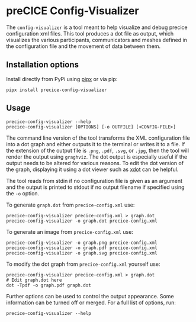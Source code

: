 # preCICE Config-Visualizer

The `config-visualizer` is a tool meant to help visualize and debug precice configuration xml files. This tool produces a dot file as output, which visualizes the various participants, communicators and meshes defined in the configuration file and the movement of data between them.

## Installation options

Install directly from PyPi using [pipx](https://pipx.pypa.io/stable/) or via pip:

```
pipx install precice-config-visualizer
```

## Usage

```
precice-config-visualizer --help
precice-config-visualizer [OPTIONS] [-o OUTFILE] [<CONFIG-FILE>]
```

The command line version of the tool transforms the XML configuration file into a dot graph and either outputs it to the terminal or writes it to a file.
If the extension of the output file is `.png`, `.pdf`, `.svg`, or `.jpg`, then the tool will render the output using `graghviz`.
The dot output is especially useful if the output needs to be altered for various reasons.
To edit the dot version of the graph, displaying it using a dot viewer such as [xdot](https://pypi.org/project/xdot/) can be helpful.

The tool reads from stdin if no configuration file is given as an argument and the output is printed to stdout if no output filename if specified using the `-o` option.

To generate `graph.dot` from `precice-config.xml` use:

```
precice-config-visualizer precice-config.xml > graph.dot
precice-config-visualizer -o graph.dot precice-config.xml
```

To generate an image from `precice-config.xml` use:

```
precice-config-visualizer -o graph.png precice-config.xml
precice-config-visualizer -o graph.pdf precice-config.xml
precice-config-visualizer -o graph.svg precice-config.xml
```

To modify the dot graph from `precice-config.xml` yourself use:

```
precice-config-visualizer precice-config.xml > graph.dot
# Edit graph.dot here
dot -Tpdf -o graph.pdf graph.dot
```

Further options can be used to control the output appearance. Some information can be turned off or merged.
For a full list of options, run:

```
precice-config-visualizer --help
```
